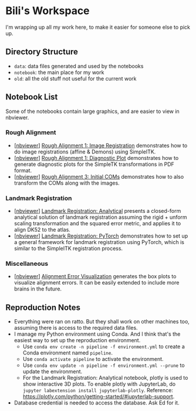 # Bili's Workspace
I'm wrapping up all my work here, to make it easier for someone else to pick up.

## Directory Structure
- `data`: data files generated and used by the notebooks
- `notebook`: the main place for my work
- `old`: all the old stuff not useful for the current work

## Notebook List
Some of the notebooks contain large graphics, and are easier to view in nbviewer.

### Rough Alignment
- [[nbviewer](https://nbviewer.jupyter.org/github/eddyod/pipeline_utility/blob/master/notebooks/Bili/notebook/rough-alignment-1-image-registration.ipynb)]
[Rough Alignment 1: Image Registration](notebook/rough-alignment-1-image-registration.ipynb)
demonstrates how to do image registrations (affine & Demons) using SimpleITK.
- [[nbviewer](https://nbviewer.jupyter.org/github/eddyod/pipeline_utility/blob/master/notebooks/Bili/notebook/rough-alignment-2-diagnostic-plot.ipynb)]
[Rough Alignment 1: Diagnostic Plot](notebook/rough-alignment-2-diagnostic-plot.ipynb) demonstrates how to generate diagnostic plots for the SimpleTK transformations in PDF format.
- [[nbviewer](https://nbviewer.jupyter.org/github/eddyod/pipeline_utility/blob/master/notebooks/Bili/notebook/rough-alignment-3-initial-coms.ipynb)]
[Rough Alignment 3: Initial COMs](notebook/rough-alignment-3-initial-coms.ipynb)
demonstrates how to also transform the COMs along with the images.

### Landmark Registration
- [[nbviewer](https://nbviewer.jupyter.org/github/eddyod/pipeline_utility/blob/master/notebooks/Bili/notebook/landmark-registration-analytical.ipynb)]
[Landmark Registration: Analytical](notebook/landmark-registration-analytical.ipynb)
presents a closed-form analytical solution of landmark registration assuming the rigid + unform scaling transformation and the squared error metric, and applies it to align DK52 to the atlas.
- [[nbviewer](https://nbviewer.jupyter.org/github/eddyod/pipeline_utility/blob/master/notebooks/Bili/notebook/landmark-registration-pytorch.ipynb)]
[Landmark Registration: PyTorch](notebook/landmark-registration-pytorch.ipynb)
demonstrates how to set up a general framework for landmark registration using PyTorch, which is similar to the SimpleITK registration process.

### Miscellaneous
- [[nbviewer](https://github.com/eddyod/pipeline_utility/blob/master/notebooks/Bili/notebook/alignment-error-visualization.ipynb)]
[Alignment Error Visualization](notebook/alignment-error-visualization.ipynb)
generates the box plots to visualize alignment errors. It can be easily extended to include more brains in the future.

## Reproduction Notes
- Everything were ran on ratto. But they shall work on other machines too, assuming there is access to the required data files.
- I manage my Python environment using Conda. And I think that's the easiest way to set up the reproduction environment.
    - Use `conda env create -n pipeline -f environment.yml` to create a Conda environment named `pipeline`.
    - Use `conda activate pipeline` to activate the environment.
    - Use `conda env update -n pipeline -f environment.yml --prune` to update the environment.
    - For the Landmark Registration: Analytical notebook, plotly is used to show interactive 3D plots. To enable plotly with JupyterLab, do `jupyter labextension install jupyterlab-plotly`. Reference: https://plotly.com/python/getting-started/#jupyterlab-support.
- Database credential is needed to access the database. Ask Ed for it.
